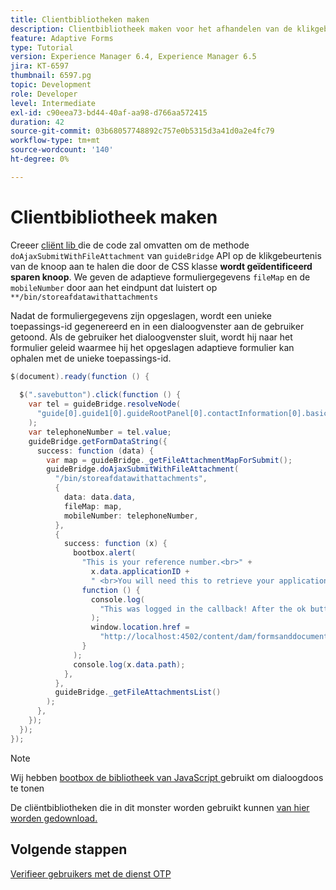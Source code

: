 ```yaml
---
title: Clientbibliotheken maken
description: Clientbibliotheek maken voor het afhandelen van de klikgebeurtenis "Opslaan en afsluiten"
feature: Adaptive Forms
type: Tutorial
version: Experience Manager 6.4, Experience Manager 6.5
jira: KT-6597
thumbnail: 6597.pg
topic: Development
role: Developer
level: Intermediate
exl-id: c90eea73-bd44-40af-aa98-d766aa572415
duration: 42
source-git-commit: 03b68057748892c757e0b5315d3a41d0a2e4fc79
workflow-type: tm+mt
source-wordcount: '140'
ht-degree: 0%

---
```


# Clientbibliotheek maken

Creeer [ cliënt lib ](https://experienceleague.adobe.com/docs/experience-manager-65/developing/introduction/clientlibs.html?lang=nl-NL) die de code zal omvatten om de methode `doAjaxSubmitWithFileAttachment` van `guideBridge` API op de klikgebeurtenis van de knoop aan te halen die door de CSS klasse **wordt geïdentificeerd sparen knoop**.  We geven de adaptieve formuliergegevens `fileMap` en de `mobileNumber` door aan het eindpunt dat luistert op `**/bin/storeafdatawithattachments`

Nadat de formuliergegevens zijn opgeslagen, wordt een unieke toepassings-id gegenereerd en in een dialoogvenster aan de gebruiker getoond. Als de gebruiker het dialoogvenster sluit, wordt hij naar het formulier geleid waarmee hij het opgeslagen adaptieve formulier kan ophalen met de unieke toepassings-id.

```java
$(document).ready(function () {
  
  $(".savebutton").click(function () {
    var tel = guideBridge.resolveNode(
      "guide[0].guide1[0].guideRootPanel[0].contactInformation[0].basicContact[0].telephoneNumber[0]"
    );
    var telephoneNumber = tel.value;
    guideBridge.getFormDataString({
      success: function (data) {
        var map = guideBridge._getFileAttachmentMapForSubmit();
        guideBridge.doAjaxSubmitWithFileAttachment(
          "/bin/storeafdatawithattachments",
          {
            data: data.data,
            fileMap: map,
            mobileNumber: telephoneNumber,
          },
          {
            success: function (x) {
              bootbox.alert(
                "This is your reference number.<br>" +
                  x.data.applicationID +
                  " <br>You will need this to retrieve your application",
                function () {
                  console.log(
                    "This was logged in the callback! After the ok button was pressed"
                  );
                  window.location.href =
                    "http://localhost:4502/content/dam/formsanddocuments/myaccountform/jcr:content?wcmmode=disabled";
                }
              );
              console.log(x.data.path);
            },
          },
          guideBridge._getFileAttachmentsList()
        );
      },
    });
  });
});
```

>[!NOTE]
> Wij hebben [ bootbox de bibliotheek van JavaScript ](https://bootboxjs.com/examples.html) gebruikt om dialoogdoos te tonen

De cliëntbibliotheken die in dit monster worden gebruikt kunnen [ van hier worden gedownload.](assets/store-af-with-attachments-client-lib.zip)

## Volgende stappen

[Verifieer gebruikers met de dienst OTP](./verify-users-with-otp.md)
